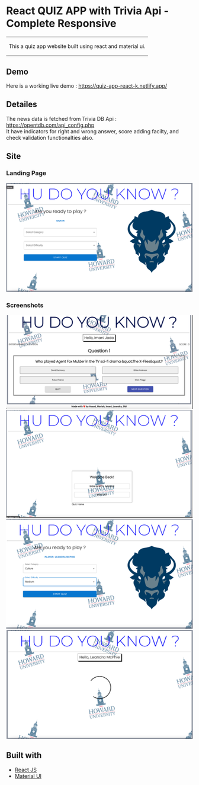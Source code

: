 # React QUIZ APP with Trivia Api - Complete Responsive
<table>
<tr>
<td>
  
  This a quiz app website built using react and material ui.
</td>
</tr>
</table>



## Demo
Here is a working live demo : https://quiz-app-react-k.netlify.app/

## Detailes
The news data is fetched from Trivia DB Api : https://opentdb.com/api_config.php
<br/>
It have indicators for right and wrong answer, score adding facilty, and check validation functionalties also.


## Site

### Landing Page

![](https://github.com/ImaniJC/HU-do-you-know/blob/main/ss/Screen%20Shot%202022-12-13%20at%202.41.16%20PM.png)

### Screenshots

![](https://github.com/ImaniJC/HU-do-you-know/blob/main/ss/Screen%20Shot%202022-12-15%20at%207.22.13%20PM.png)
<br/>
![](https://github.com/ImaniJC/HU-do-you-know/blob/main/ss/Screen%20Shot%202022-12-13%20at%202.41.26%20PM.png)
<br/>
![](https://github.com/ImaniJC/HU-do-you-know/blob/main/ss/Screen%20Shot%202022-12-13%20at%202.41.54%20PM.png)
<br/>
![](https://github.com/ImaniJC/HU-do-you-know/blob/main/ss/Screen%20Shot%202022-12-13%20at%202.42.01%20PM.png)


## Built with 

- [React JS](https://reactjs.org/)
- [Material UI](https://material-ui.com/)
